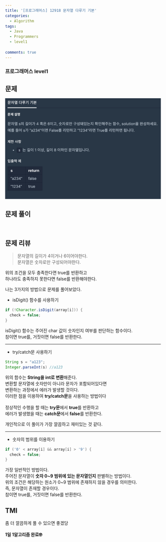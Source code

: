 ```yaml
---
title: '[프로그래머스] 12918 문자열 다루기 기본'
categories:
  - Algorithm
tags:
  - Java
  - Programmers
  - level1

comments: true 
---
```

### 프로그래머스 level1

## 문제
 <a href="/assets/images/P12918.png"><img src="/assets/images/P12918.png"></a>
 <br/>

## 문제 풀이

<script src="https://gist.github.com/kyeahen/634c089c8c4fb8f9d62d1701a6ba6fc3.js"></script>
<br/>

## 문제 리뷰

> 문자열의 길이가 4이거나 6이어야한다. <br>
> 문자열은 숫자로만 구성되어야한다. 

위의 조건을 모두 충족한다면 true를 반환하고 <br>
하나라도 충족하지 못한다면 false를 반환해야한다. <br>

나는 3가지의 방법으로 문제를 풀어보았다.

- isDigit() 함수를 사용하기

~~~ java
if (!Character.isDigit(array[i])) {
  check = false;
}
~~~

isDigit() 함수는 주어진 char 값이 숫자인지 여부를 판단하는 함수이다. <br>
참이면 true를, 거짓이면 false를 반환한다. <br>

----------
- try/catch문 사용하기

~~~ java
String s = "a123";
Integer.parseInt(s) //a123
~~~
위의 함수는 **String을 int로 변환**해준다. <br>
변환할 문자열에 숫자만이 아니라 문자가 포함되어있다면  <br>
변환하는 과정에서 에러가 발생할 것이다.  <br>
이러한 점을 이용하여 **try/catch문**을 사용하는 방법이다  <br>
<br>
정상적인 수행을 할 때는 **try문**에서 **true**를 반환하고  <br>
에러가 발생했을 때는 **catch문**에서 **false**를 반환한다.  <br>

개인적으로 이 풀이가 가장 깔끔하고 재미있는 것 같다.  <br>

------------
- 숫자의 범위를 이용하기

~~~ java
if ('0' < array[i] && array[i] > '9') {
  check = false;
}
~~~

가장 일반적인 방법이다. <br>
주어진 문자열이 **숫자 0~9 범위에 있는 문자열인지** 판별하는 방법이다. <br>
위의 조건은 해당하는 원소가 0~9 범위에 존재하지 않을 경우를 의미한다. <br>
즉, 문자열이 존재할 경우이다. <br>
참이면 true를, 거짓이면 false를 반환한다. <br>
 
## TMI

좀 더 깔끔하게 풀 수 있으면 좋겠당<br>
<br/>
**1일 1알고리즘 완료🤓**


